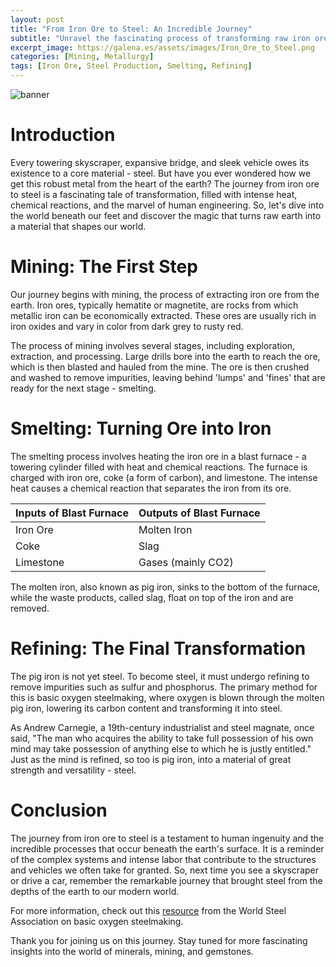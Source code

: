 ```yaml
---
layout: post
title: "From Iron Ore to Steel: An Incredible Journey"
subtitle: "Unravel the fascinating process of transforming raw iron ore into robust steel."
excerpt_image: https://galena.es/assets/images/Iron_Ore_to_Steel.png
categories: [Mining, Metallurgy]
tags: [Iron Ore, Steel Production, Smelting, Refining]
---
```


![banner](https://galena.es/assets/images/Iron_Ore_to_Steel.png "Infographic illustrating the transformation of iron ore into steel, featuring key stages such as mining, smelting, and refining, with visuals of iron ore, furnaces, and finished steel products.")

# Introduction

Every towering skyscraper, expansive bridge, and sleek vehicle owes its existence to a core material - steel. But have you ever wondered how we get this robust metal from the heart of the earth? The journey from iron ore to steel is a fascinating tale of transformation, filled with intense heat, chemical reactions, and the marvel of human engineering. So, let's dive into the world beneath our feet and discover the magic that turns raw earth into a material that shapes our world.

# Mining: The First Step

Our journey begins with mining, the process of extracting iron ore from the earth. Iron ores, typically hematite or magnetite, are rocks from which metallic iron can be economically extracted. These ores are usually rich in iron oxides and vary in color from dark grey to rusty red. 

The process of mining involves several stages, including exploration, extraction, and processing. Large drills bore into the earth to reach the ore, which is then blasted and hauled from the mine. The ore is then crushed and washed to remove impurities, leaving behind 'lumps' and 'fines' that are ready for the next stage - smelting.

# Smelting: Turning Ore into Iron

The smelting process involves heating the iron ore in a blast furnace - a towering cylinder filled with heat and chemical reactions. The furnace is charged with iron ore, coke (a form of carbon), and limestone. The intense heat causes a chemical reaction that separates the iron from its ore.

| Inputs of Blast Furnace | Outputs of Blast Furnace |
| --- | --- |
| Iron Ore | Molten Iron |
| Coke | Slag |
| Limestone | Gases (mainly CO2) |

The molten iron, also known as pig iron, sinks to the bottom of the furnace, while the waste products, called slag, float on top of the iron and are removed.

# Refining: The Final Transformation

The pig iron is not yet steel. To become steel, it must undergo refining to remove impurities such as sulfur and phosphorus. The primary method for this is basic oxygen steelmaking, where oxygen is blown through the molten pig iron, lowering its carbon content and transforming it into steel.

As Andrew Carnegie, a 19th-century industrialist and steel magnate, once said, "The man who acquires the ability to take full possession of his own mind may take possession of anything else to which he is justly entitled." Just as the mind is refined, so too is pig iron, into a material of great strength and versatility - steel.

# Conclusion

The journey from iron ore to steel is a testament to human ingenuity and the incredible processes that occur beneath the earth's surface. It is a reminder of the complex systems and intense labor that contribute to the structures and vehicles we often take for granted. So, next time you see a skyscraper or drive a car, remember the remarkable journey that brought steel from the depths of the earth to our modern world.

For more information, check out this [resource](https://www.worldsteel.org/steel-by-topic/steelmaking/basic-oxygen-steel-making.html) from the World Steel Association on basic oxygen steelmaking.

Thank you for joining us on this journey. Stay tuned for more fascinating insights into the world of minerals, mining, and gemstones.